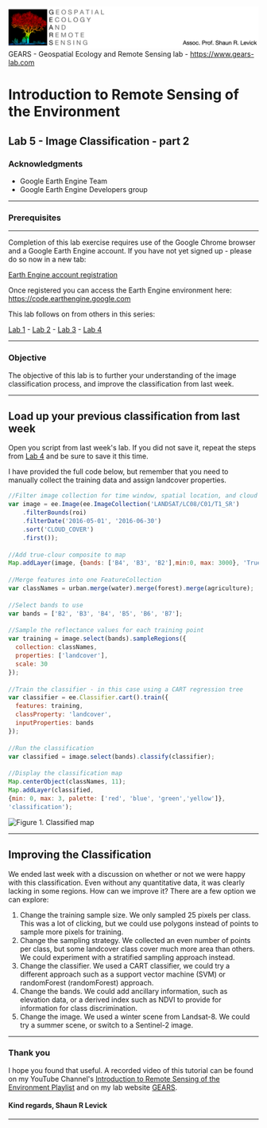 ![Shaun Levick](Logo3.png)
GEARS - Geospatial Ecology and Remote Sensing lab - https://www.gears-lab.com

# Introduction to Remote Sensing of the Environment
Lab 5 - Image Classification - part 2
--------------

### Acknowledgments
- Google Earth Engine Team
- Google Earth Engine Developers group

------

### Prerequisites
-------------

Completion of this lab exercise requires use of the Google Chrome browser and a Google Earth Engine account. If you have not yet signed up - please do so now in a new tab:

[Earth Engine account registration](https://signup.earthengine.google.com/)

Once registered you can access the Earth Engine environment here:
https://code.earthengine.google.com

This lab follows on from others in this series:

[Lab 1](https://github.com/geospatialeco/GEARS/blob/master/Intro_RS_Lab1.md) -
[Lab 2](https://github.com/geospatialeco/GEARS/blob/master/Intro_RS_Lab2.md) -
[Lab 3](https://github.com/geospatialeco/GEARS/blob/master/Intro_RS_Lab3.md) -
[Lab 4](https://github.com/geospatialeco/GEARS/blob/master/Intro_RS_Lab4.md)

------------------------------------------------------------------------

### Objective


The objective of this lab is to further your understanding of the image classification process, and improve the classification from last week.

----------

## Load up your previous classification from last week

Open you script from last week's lab. If you did not save it, repeat the steps from [Lab 4](https://github.com/geospatialeco/GEARS/blob/master/Intro_RS_Lab4.md) and be sure to save it this time.

I have provided the full code below, but remember that you need to manually collect the training data and assign landcover properties.

```JavaScript
//Filter image collection for time window, spatial location, and cloud cover
var image = ee.Image(ee.ImageCollection('LANDSAT/LC08/C01/T1_SR')
    .filterBounds(roi)
    .filterDate('2016-05-01', '2016-06-30')
    .sort('CLOUD_COVER')
    .first());

//Add true-clour composite to map
Map.addLayer(image, {bands: ['B4', 'B3', 'B2'],min:0, max: 3000}, 'True colour image');

//Merge features into one FeatureCollection
var classNames = urban.merge(water).merge(forest).merge(agriculture);

//Select bands to use
var bands = ['B2', 'B3', 'B4', 'B5', 'B6', 'B7'];

//Sample the reflectance values for each training point
var training = image.select(bands).sampleRegions({
  collection: classNames,
  properties: ['landcover'],
  scale: 30
});

//Train the classifier - in this case using a CART regression tree
var classifier = ee.Classifier.cart().train({
  features: training,
  classProperty: 'landcover',
  inputProperties: bands
});

//Run the classification
var classified = image.select(bands).classify(classifier);

//Display the classification map
Map.centerObject(classNames, 11);
Map.addLayer(classified,
{min: 0, max: 3, palette: ['red', 'blue', 'green','yellow']},
'classification');
```

![Figure 1. Classified map](screenshots/l4_classified.png)

-----
## Improving the Classification

We ended last week with a discussion on whether or not we were happy with this classification. Even without any quantitative data, it was clearly lacking in some regions. How can we improve it? There are a few option we can explore:

1. Change the training sample size. We only sampled 25 pixels per class. This was a lot of clicking, but we could use polygons instead of points to sample more pixels for training.
2. Change the sampling strategy. We collected an even number of points per class, but some landcover class cover much more area than others. We could experiment with a stratified sampling approach instead.
3. Change the classifier. We used a CART classifier, we could try a different approach such as a support vector machine (SVM) or randomForest (randomForest) approach.
4. Change the bands. We could add ancillary information, such as elevation data, or a derived index such as NDVI to provide for information for class discrimination.
5. Change the image. We used a winter scene from Landsat-8. We could try a summer scene, or switch to a Sentinel-2 image.


-------
### Thank you

I hope you found that useful. A recorded video of this tutorial can be found on my YouTube Channel's [Introduction to Remote Sensing of the Environment Playlist](https://www.youtube.com/playlist?list=PLf6lu3bePWHDi3-lrSqiyInMGQXM34TSV) and on my lab website [GEARS](https://www.gears-lab.com).

#### Kind regards, Shaun R Levick
------
